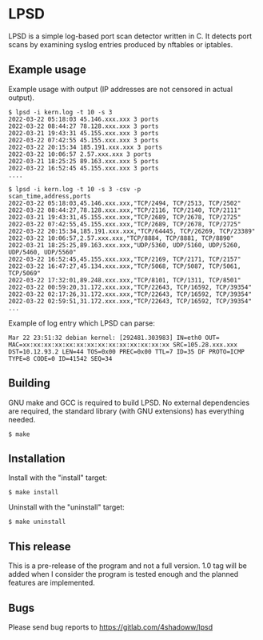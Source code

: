 LPSD
====

LPSD is a simple log-based port scan detector written in C.
It detects port scans by examining syslog entries produced by nftables or iptables.

Example usage
-------------

Example usage with output (IP addresses are not censored in actual output).

    $ lpsd -i kern.log -t 10 -s 3
    2022-03-22 05:18:03 45.146.xxx.xxx 3 ports
    2022-03-22 08:44:27 78.128.xxx.xxx 3 ports
    2022-03-21 19:43:31 45.155.xxx.xxx 3 ports
    2022-03-22 07:42:55 45.155.xxx.xxx 3 ports
    2022-03-22 20:15:34 185.191.xxx.xxx 3 ports
    2022-03-22 10:06:57 2.57.xxx.xxx 3 ports
    2022-03-21 18:25:25 89.163.xxx.xxx 5 ports
    2022-03-22 16:52:45 45.155.xxx.xxx 3 ports
    ....

    $ lpsd -i kern.log -t 10 -s 3 -csv -p
    scan_time,address,ports
    2022-03-22 05:18:03,45.146.xxx.xxx,"TCP/2494, TCP/2513, TCP/2502"
    2022-03-22 08:44:27,78.128.xxx.xxx,"TCP/2116, TCP/2140, TCP/2111"
    2022-03-21 19:43:31,45.155.xxx.xxx,"TCP/2689, TCP/2678, TCP/2725"
    2022-03-22 07:42:55,45.155.xxx.xxx,"TCP/2689, TCP/2678, TCP/2725"
    2022-03-22 20:15:34,185.191.xxx.xxx,"TCP/64445, TCP/26269, TCP/23389"
    2022-03-22 10:06:57,2.57.xxx.xxx,"TCP/8884, TCP/8881, TCP/8890"
    2022-03-21 18:25:25,89.163.xxx.xxx,"UDP/5360, UDP/5160, UDP/5260, UDP/5460, UDP/5560"
    2022-03-22 16:52:45,45.155.xxx.xxx,"TCP/2169, TCP/2171, TCP/2157"
    2022-03-22 16:47:27,45.134.xxx.xxx,"TCP/5068, TCP/5087, TCP/5061, TCP/5069"
    2022-03-22 17:32:01,89.248.xxx.xxx,"TCP/8101, TCP/1311, TCP/8501"
    2022-03-22 00:59:20,31.172.xxx.xxx,"TCP/22643, TCP/16592, TCP/39354"
    2022-03-22 02:17:26,31.172.xxx.xxx,"TCP/22643, TCP/16592, TCP/39354"
    2022-03-22 02:59:51,31.172.xxx.xxx,"TCP/22643, TCP/16592, TCP/39354"
    ...
    
Example of log entry which LPSD can parse:

    Mar 22 23:51:32 debian kernel: [292481.303983] IN=eth0 OUT= MAC=xx:xx:xx:xx:xx:xx:xx:xx:xx:xx:xx:xx:xx:xx SRC=105.28.xxx.xxx DST=10.12.93.2 LEN=44 TOS=0x00 PREC=0x00 TTL=7 ID=35 DF PROTO=ICMP TYPE=8 CODE=0 ID=41542 SEQ=34

Building
--------

GNU make and GCC is required to build LPSD.
No external dependencies are required, the standard library (with GNU extensions) has everything needed.

    $ make
    
Installation
------------

Install with the "install" target:

    $ make install
    
Uninstall with the "uninstall" target:
    
    $ make uninstall

This release
------------

This is a pre-release of the program and not a full version. 1.0 tag will be added when I consider the program is tested enough and the planned features are implemented. 

Bugs
----

Please send bug reports to https://gitlab.com/4shadoww/lpsd

